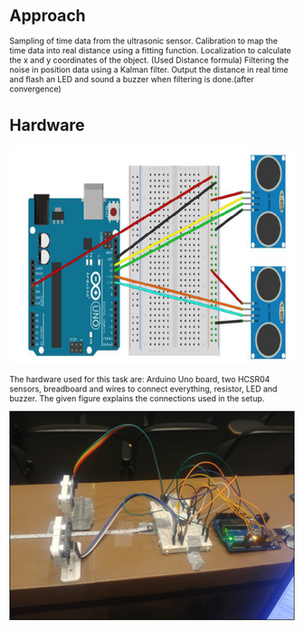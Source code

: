 
# Approach
Sampling of time data from the ultrasonic sensor.
Calibration to map the time data into real distance using a fitting function.
Localization to calculate the x and y coordinates of the object. (Used Distance formula)
Filtering the noise in position data using a Kalman filter.
Output the distance in real time and flash an LED and sound a buzzer when filtering is done.(after convergence)

# Hardware 


![](https://github.com/spanthr/F1_10th_Level3_ADAS_Algorithm_ACC_ALC/blob/main/Code/Images/4.png)

The hardware used for this task are: Arduino Uno board, two HCSR04 sensors, breadboard and wires to connect everything, resistor, LED and buzzer. The given figure explains the connections used in the setup.


![](https://github.com/spanthr/F1_10th_Level3_ADAS_Algorithm_ACC_ALC/blob/main/Code/Images/Picture8.png)
